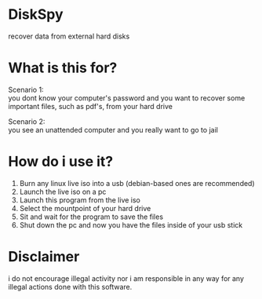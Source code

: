 # DiskSpy
recover data from external hard disks

# What is this for?
Scenario 1:<br>
you dont know your computer's password and you want to recover some important files, such as pdf's, from your hard drive<br>

Scenario 2:<br>
you see an unattended computer and you really want to go to jail

# How do i use it?
1) Burn any linux live iso into a usb (debian-based ones are recommended)<br>
2) Launch the live iso on a pc<br>
3) Launch this program from the live iso<br>
4) Select the mountpoint of your hard drive<br>
5) Sit and wait for the program to save the files<br>
6) Shut down the pc and now you have the files inside of your usb stick<br>

# Disclaimer
i do not encourage illegal activity nor i am responsible in any way for any illegal actions done with this software.<br>

<meta name="google-site-verification" content="googlefc7528aa4c4364d9.html">
